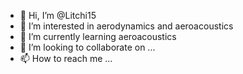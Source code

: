 - 👋 Hi, I’m @Litchi15
- 👀 I’m interested in aerodynamics and aeroacoustics
- 🌱 I’m currently learning aeroacoustics
- 💞️ I’m looking to collaborate on ...
- 📫 How to reach me ...

<!---
Litchi15/Litchi15 is a ✨ special ✨ repository because its `README.md` (this file) appears on your GitHub profile.
You can click the Preview link to take a look at your changes.
--->
